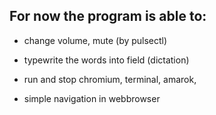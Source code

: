 For now the program is able to:
-

- change volume, mute (by pulsectl)

- typewrite the words into field (dictation)

- run and stop chromium, terminal, amarok,

- simple navigation in webbrowser
